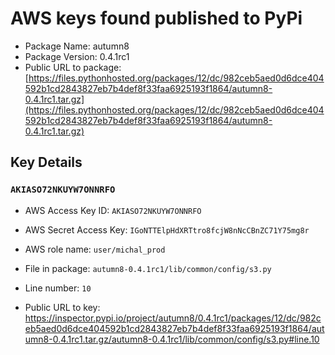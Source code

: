 # AWS keys found published to PyPi

* Package Name: autumn8
* Package Version: 0.4.1rc1
* Public URL to package: [https://files.pythonhosted.org/packages/12/dc/982ceb5aed0d6dce404592b1cd2843827eb7b4def8f33faa6925193f1864/autumn8-0.4.1rc1.tar.gz](https://files.pythonhosted.org/packages/12/dc/982ceb5aed0d6dce404592b1cd2843827eb7b4def8f33faa6925193f1864/autumn8-0.4.1rc1.tar.gz)

## Key Details

### `AKIASO72NKUYW7ONNRFO`

* AWS Access Key ID: `AKIASO72NKUYW7ONNRFO`
* AWS Secret Access Key: `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` 
* AWS role name: `user/michal_prod`
* File in package: `autumn8-0.4.1rc1/lib/common/config/s3.py`
* Line number: `10`

* Public URL to key: https://inspector.pypi.io/project/autumn8/0.4.1rc1/packages/12/dc/982ceb5aed0d6dce404592b1cd2843827eb7b4def8f33faa6925193f1864/autumn8-0.4.1rc1.tar.gz/autumn8-0.4.1rc1/lib/common/config/s3.py#line.10


